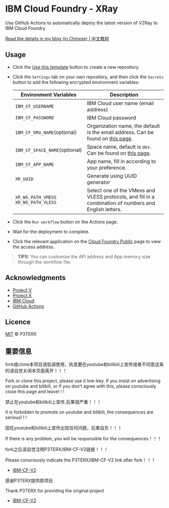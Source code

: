 # IBM Cloud Foundry - XRay

Use GitHub Actions to automatically deploy the latest version of V2Ray to IBM Cloud Foundry

[Read the details in my blog (in Chinese) | 中文教程](https://p3terx.com/archives/how-to-use-ibm-cloud-gracefully-for-free.html)

## Usage

- Click the [Use this template](https://github.com/P3TERX/IBM-CF-V2/generate) button to create a new repository.
- Click the `Settings` tab on your own repository, and then click the `Secrets` button to add the following encrypted environment variables:

  | Environment Variables | Description |
  | --------------------- | ----------- |
  | `IBM_CF_USERNAME`       | IBM Cloud user name (email address) |
  | `IBM_CF_PASSWORD` | IBM Cloud password |
  | `IBM_CF_ORG_NAME`(optional) | Organization name, the default is the email address. Can be found on [this page](https://cloud.ibm.com/account/cloud-foundry). |
  | `IBM_CF_SPACE_NAME`(optional) | Space name, default is `dev`. Can be found on [this page](https://cloud.ibm.com/account/cloud-foundry). |
  | `IBM_CF_APP_NAME` | App name, fill in according to your preference. |
  | `XR_UUID` | Generate using UUID generator |
  | `XR_WS_PATH_VMESS` </br> `XR_WS_PATH_VLESS` | Select one of the VMess and VLESS protocols, and fill in a combination of numbers and English letters. |

- Click the `Run workflow` button on the Actions page.
- Wait for the deployment to complete.
- Click the relevant application on the [Cloud Foundry Public](https://cloud.ibm.com/cloudfoundry/public) page to view the access address.

> **TIPS:** You can customize the API address and App memory size through the workflow file.

## Acknowledgments

- [Project V](https://github.com/v2ray/v2ray-core.git)
- [Project X](https://github.com/XTLS/Xray-core.git)
- [IBM Cloud](https://cloud.ibm.com/)
- [GitHub Actions](https://github.com/features/actions)

## Licence

[MIT](https://github.com/P3TERX/IBM-CF-V2/blob/main/LICENSE) © P3TERX

## 重要信息

fork或clone本项目请低调使用，执意要在youtube和bilibili上宣传或者不同意这条的请自觉关闭本页面离开！！！

Fork or clone this project, please use it low-key. If you insist on advertising on youtube and bilibili, or if you don’t agree with this, please consciously close this page and leave! ! !

禁止在youtube和bilibili上宣传,后果很严重！！！

It is forbidden to promote on youtube and bilibili, the consequences are serious! ! !

因在youtube和bilibili上宣传出现任何问题，后果自负！！！

If there is any problem, you will be responsible for the consequences！！！

fork之后请自觉注明P3TERX/IBM-CF-V2链接！！！

Please consciously indicate the P3TERX/IBM-CF-V2 link after fork！！！

- [IBM-CF-V2](https://github.com/P3TERX/IBM-CF-V2.git)

感谢P3TERX提供原项目

Thank P3TERX for providing the original project

- [IBM-CF-V2](https://github.com/P3TERX/IBM-CF-V2.git)

